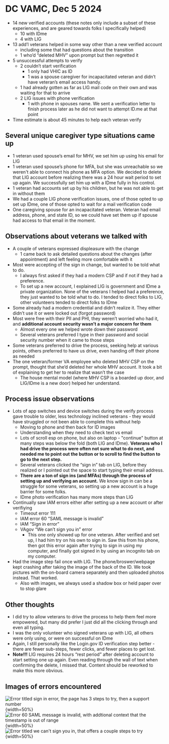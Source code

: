 # DC VAMC, Dec 5 2024

* 14 new verified accounts (these notes only include a subset of these experiences, and are geared towards folks I specifically helped)
  * 10 with IDme  
  * 4 with LIG
* 13 add’l veterans helped in some way other than a new verified account  
  * including some that had questions about the transition  
  * 1 who’d “deleted MHV” upon prompt but then regretted it  
* 5 unsuccessful attempts to verify  
  * 2 couldn’t start verification  
    * 1 only had VHIC as ID  
    * 1 was a spouse caregiver for incapacitated veteran and didn’t have veteran’s email access handy.  
  * 1 had already gotten as far as LIG mail code on their own and was waiting for that to arrive  
  * 2 LIG issues with phone verification  
    * 1 with phone in spouses name. We sent a verification letter to finish process later as he did not want to attempt ID.me at that point  
* Time estimate is about 45 minutes to help each veteran verify

## Several unique caregiver type situations came up

* 1 veteran used spouse’s email for MHV, we set him up using his email for LIG  
* 1 veteran used spouse’s phone for MFA, but she was unreachable so we weren't able to connect his phone as MFA option. We decided to delete that LIG account before realizing there was a 24 hour wait period to set up again. We successfully set him up with a IDme fully in his control.  
* 1 veteran had accounts set up by his children, but he was not able to get in without them  
* We had a couple LIG phone verification issues, one of those opted to up set up IDme, one of those opted to wait for a mail verification code  
* One caregiving spouse for an incapacitated veteran. Veteran had email address, phone, and state ID, so we could have set them up if spouse had access to that email in the moment.

## Observations about veterans we talked with

* A couple of veterans expressed displeasure with the change  
  * 1 came back to ask detailed questions about the changes (after appointment) and left feeling more comfortable with it  
* Most were accepting of the sign in change, but wanted to be told what to do.  
  * I always first asked if they had a modern CSP and if not if they had a preference.  
  * To set up a new account, I explained LIG is government and IDme a private organization. None of the veterans I helped had a preference, they just wanted to be told what to do. I tended to direct folks to LIG, other volunteers tended to direct folks to IDme  
* Some already had a modern credential and didn’t realize it. They either didn’t use it or were locked out (forgot password)  
* Most were free with their PII and PHI, they weren’t worried who had it, and **additional account security wasn’t a major concern for them**  
  * Almost every one we helped wrote down their password  
  * Several veterans preferred I type in their password and social security number when it came to those steps  
* Some veterans preferred to drive the process, seeking help at various points, others preferred to have us drive, even handing off their phone as needed  
* The one veteran/former VA employee who deleted MHV CSP on the prompt, thought that she’d deleted her whole MHV account. It took a bit of explaining to get her to realize that wasn’t the case  
  * The house mental model (where MHV CSP is a boarded up door, and LIG/IDme is a new door) helped her understand.

## Process issue observations

* Lots of app switches and device switches during the verify process gave trouble to older, less technology inclined veterans \- they would have struggled or not been able to complete this without help  
  * Moving to phone and then back for ID images  
  * Understanding when they need to check text vs email  
  * Lots of scroll esp on phone, but also on laptop \- "continue" button at many steps was below the fold (both LIG and IDme). **Veterans who I had drive the process were often not sure what to do next, and needed me to point out the button or to scroll to find the button to go to the next step.**  
  * Several veterans clicked the “sign in” tab on LIG, before they realized or I pointed out the space to start typing their email address.  
  * **There are a ton of sign ins (and MFAs) through the process of setting up and verifying an account.** We know sign in can be a struggle for some veterans, so setting up a new account is a huge barrier for some folks.  
  * IDme photo verification has many more steps than LIG  
* Continually saw IAM errors either after setting up a new account or after verifiying  
  * Timeout error 111  
  * IAM error 60 “SAML message is invalid”  
  * IAM “Sign in error”  
  * VAgov “We can’t sign you in” error  
    * This one only showed up for one veteran. After verified and set up, I had him try on his own to sign in. Saw this from his phone, then got this error again after trying to sign in using my computer, and finally got signed in by using an incognito tab on my computer.  
* Had the image step fail once with LIG. The phone/broswer/webpage kept crashing after taking the image of the back of the ID. We took pictures with the on-board camera separately and then uploaded photos instead. That worked.  
  * Also with images, we always used a shadow box or held paper over to stop glare

## Other thoughts

* I did try to allow veterans to drive the process to help them feel more empowered, but many did prefer I just did all the clicking through and even all typing.  
* I was the only volunteer who signed veterans up with LIG, all others were only using, or were on successful on IDme  
* Again, I still personally like the Login.gov ID verification step better \- there are fewer sub-steps, fewer clicks, and fewer places to get lost.  
* **Note\!\!\!** LIG requires 24 hours “rest period” after deleting account to start setting one up again. Even reading through the wall of text when confirming the delete, I missed that. Content should be reworked to make this more obvious.

## Images of errors encountered

![Error titled sign in error, the page has 3 steps to try, then a support number](signinerror.jpg "Sign in error"){width=50%}
![Error 60 SAML message is invalid, with addtional context that the timestamp is out of range](ssoe-error60.jpg "SAML Error 60"){width=50%}
![Error titled we can't sign you in, that offers a couple steps to try](vagov-wecantsignyouin.jpg "We can't sign you in error"){width=50%}
